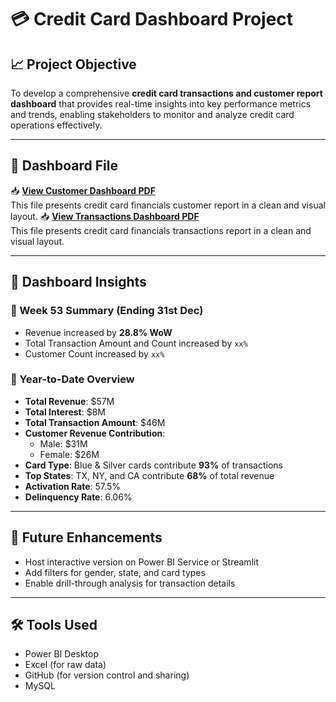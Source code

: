 # 💳 Credit Card Dashboard Project

## 📈 Project Objective
To develop a comprehensive **credit card transactions and customer report dashboard** that provides real-time insights into key performance metrics and trends, enabling stakeholders to monitor and analyze credit card operations effectively.

---

## 📄 Dashboard File

📥 **[View Customer Dashboard PDF](./credit_card_financials_customer_report.pdf)**  
This file presents credit card financials customer report in a clean and visual layout.
📥 **[View Transactions Dashboard PDF](./credit_card_financials_transactions_report.pdf)**  
This file presents credit card financials transactions report in a clean and visual layout.

---

## 🧠 Dashboard Insights

### 🔹 Week 53 Summary (Ending 31st Dec)
- Revenue increased by **28.8% WoW**
- Total Transaction Amount and Count increased by `xx%`
- Customer Count increased by `xx%`

### 🔹 Year-to-Date Overview
- **Total Revenue**: $57M  
- **Total Interest**: $8M  
- **Total Transaction Amount**: $46M  
- **Customer Revenue Contribution**:
  - Male: $31M
  - Female: $26M
- **Card Type**: Blue & Silver cards contribute **93%** of transactions  
- **Top States**: TX, NY, and CA contribute **68%** of total revenue  
- **Activation Rate**: 57.5%  
- **Delinquency Rate**: 6.06%

---

## 🚀 Future Enhancements
- Host interactive version on Power BI Service or Streamlit
- Add filters for gender, state, and card types
- Enable drill-through analysis for transaction details

---

## 🛠️ Tools Used
- Power BI Desktop
- Excel (for raw data)
- GitHub (for version control and sharing)
- MySQL
